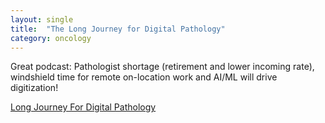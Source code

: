 ```yaml
---
layout: single
title:  "The Long Journey for Digital Pathology"
category: oncology
---
```



Great podcast: Pathologist shortage (retirement and lower incoming rate), windshield time for remote on-location work and AI/ML will drive digitization!



[Long Journey For Digital Pathology](https://podcasts.apple.com/us/podcast/eric-glassy-md-apmg/id1554195143?i=1000563314022)